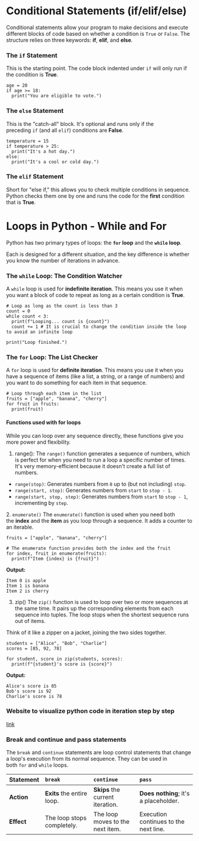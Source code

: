 # Conditional Statements (if/elif/else)

Conditional statements allow your program to make decisions and execute different blocks of code based on whether a condition is `True` or `False`.
The structure relies on three keywords: **if**, **elif**, and **else**.
### The `if` Statement
This is the starting point. The code block indented under `if` will only run if the condition is **True**.
```
age = 20
if age >= 18:
  print("You are eligible to vote.")
```
### The `else` Statement

This is the "catch-all" block. It's optional and runs only if the preceding `if` (and all `elif`) conditions are **False**.
```
temperature = 15
if temperature > 25:
  print("It's a hot day.")
else:
  print("It's a cool or cold day.")
```

### The `elif` Statement

Short for "else if," this allows you to check multiple conditions in sequence. Python checks them one by one and runs the code for the **first** condition that is **True**.

# Loops in Python - While and For
Python has two primary types of loops: the **`for` loop** and the **`while` loop**.

Each is designed for a different situation, and the key difference is whether you know the number of iterations in advance.
### The `while` Loop: The Condition Watcher
A `while` loop is used for **indefinite iteration**. This means you use it when you want a block of code to repeat as long as a certain condition is **True**.
```
# Loop as long as the count is less than 3
count = 0
while count < 3:
  print(f"Looping... count is {count}")
  count += 1 # It is crucial to change the condition inside the loop to avoid an infinite loop

print("Loop finished.")
```
### The `for` Loop: The List Checker
A `for` loop is used for **definite iteration**. This means you use it when you have a sequence of items (like a list, a string, or a range of numbers) and you want to do something for each item in that sequence.
```
# Loop through each item in the list
fruits = ["apple", "banana", "cherry"]
for fruit in fruits:
  print(fruit)
```

#### Functions used with for loops
While you can loop over any sequence directly, these functions give you more power and flexibility.
1. range():
The `range()` function generates a sequence of numbers, which is perfect for when you need to run a loop a specific number of times. It's very memory-efficient because it doesn't create a full list of numbers.
- `range(stop)`: Generates numbers from `0` up to (but not including) `stop`.
- `range(start, stop)`: Generates numbers from `start` to `stop - 1`.
- `range(start, stop, step)`: Generates numbers from `start` to `stop - 1`, incrementing by `step`.

2. `enumerate()`
The `enumerate()` function is used when you need both the **index** and the **item** as you loop through a sequence. It adds a counter to an iterable.
```
fruits = ["apple", "banana", "cherry"]

# The enumerate function provides both the index and the fruit
for index, fruit in enumerate(fruits):
  print(f"Item {index} is {fruit}")
```
**Output:**
```
Item 0 is apple
Item 1 is banana
Item 2 is cherry
```

3. zip()
The `zip()` function is used to loop over two or more sequences at the same time. It pairs up the corresponding elements from each sequence into tuples. The loop stops when the shortest sequence runs out of items.

Think of it like a zipper on a jacket, joining the two sides together.

```
students = ["Alice", "Bob", "Charlie"]
scores = [85, 92, 78]

for student, score in zip(students, scores):
  print(f"{student}'s score is {score}")
```

**Output:**

```
Alice's score is 85
Bob's score is 92
Charlie's score is 78
```
### Website to visualize python code in iteration step by step
[link](https://pythontutor.com/render.html#mode=display)



### Break and continue and pass statements
The `break` and `continue` statements are loop control statements that change a loop's execution from its normal sequence. They can be used in both `for` and `while` loops.


| Statement  | `break`                    | `continue`                       | `pass`                                |
| :--------- | :------------------------- | :------------------------------- | :------------------------------------ |
| **Action** | **Exits** the entire loop. | **Skips** the current iteration. | **Does nothing**; it's a placeholder. |
| **Effect** | The loop stops completely. | The loop moves to the next item. | Execution continues to the next line. |